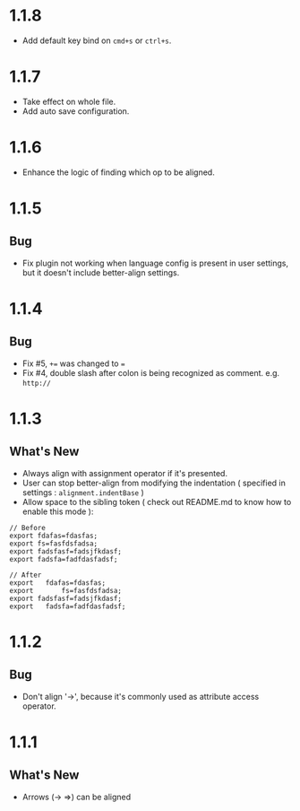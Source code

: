 1.1.8
=====
- Add default key bind on `cmd+s` or `ctrl+s`.

1.1.7
=====
- Take effect on whole file.
- Add auto save configuration.

1.1.6
=====
- Enhance the logic of finding which op to be aligned.

1.1.5
=====

## Bug
- Fix plugin not working when language config is present in user settings, but it doesn't include better-align settings.


1.1.4
=====

## Bug
- Fix #5, `+=` was changed to `=`
- Fix #4, double slash after colon is being recognized as comment. e.g. `http://`


1.1.3
=====

## What's New
- Always align with assignment operator if it's presented.
- User can stop better-align from modifying the indentation ( specified in settings : `alignment.indentBase` )
- Allow space to the sibling token ( check out README.md to know how to enable this mode ):

```
// Before
export fdafas=fdasfas;
export fs=fasfdsfadsa;
export fadsfasf=fadsjfkdasf;
export fadsfa=fadfdasfadsf;

// After
export   fdafas=fdasfas;
export       fs=fasfdsfadsa;
export fadsfasf=fadsjfkdasf;
export   fadsfa=fadfdasfadsf;
```

1.1.2
=====

## Bug
- Don't align '->', because it's commonly used as attribute access operator.

1.1.1
=====

## What's New
- Arrows (-> =>) can be aligned
